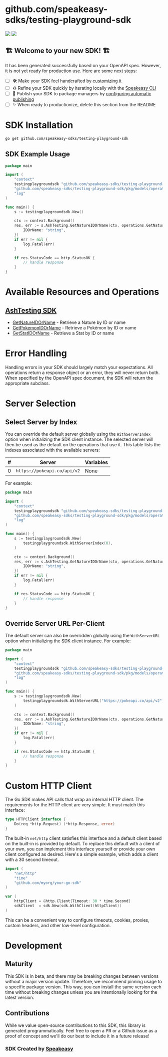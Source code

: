 # github.com/speakeasy-sdks/testing-playground-sdk

<div align="left">
    <a href="https://speakeasyapi.dev/"><img src="https://custom-icon-badges.demolab.com/badge/-Built%20By%20Speakeasy-212015?style=for-the-badge&logoColor=FBE331&logo=speakeasy&labelColor=545454" /></a>
    <a href="https://github.com/speakeasy-sdks/testing-playground-sdk.git/actions"><img src="https://img.shields.io/github/actions/workflow/status/speakeasy-sdks/testing-playground-sdk/speakeasy_sdk_generation.yml?style=for-the-badge" /></a>
    
</div>


## 🏗 **Welcome to your new SDK!** 🏗

It has been generated successfully based on your OpenAPI spec. However, it is not yet ready for production use. Here are some next steps:
- [ ] 🛠 Make your SDK feel handcrafted by [customizing it](https://www.speakeasyapi.dev/docs/customize-sdks)
- [ ] ♻️ Refine your SDK quickly by iterating locally with the [Speakeasy CLI](https://github.com/speakeasy-api/speakeasy)
- [ ] 🎁 Publish your SDK to package managers by [configuring automatic publishing](https://www.speakeasyapi.dev/docs/productionize-sdks/publish-sdks)
- [ ] ✨ When ready to productionize, delete this section from the README
<!-- Start SDK Installation -->
# SDK Installation

```bash
go get github.com/speakeasy-sdks/testing-playground-sdk
```
<!-- End SDK Installation -->

## SDK Example Usage
<!-- Start SDK Example Usage -->


```go
package main

import (
	"context"
	testingplaygroundsdk "github.com/speakeasy-sdks/testing-playground-sdk"
	"github.com/speakeasy-sdks/testing-playground-sdk/pkg/models/operations"
	"log"
)

func main() {
	s := testingplaygroundsdk.New()

	ctx := context.Background()
	res, err := s.AshTesting.GetNatureIDOrName(ctx, operations.GetNatureIDOrNameRequest{
		IDOrName: "string",
	})
	if err != nil {
		log.Fatal(err)
	}

	if res.StatusCode == http.StatusOK {
		// handle response
	}
}

```
<!-- End SDK Example Usage -->

<!-- Start SDK Available Operations -->
# Available Resources and Operations

## [AshTesting SDK](docs/sdks/ashtesting/README.md)

* [GetNatureIDOrName](docs/sdks/ashtesting/README.md#getnatureidorname) - Retrieve a Nature by ID or name
* [GetPokemonIDOrName](docs/sdks/ashtesting/README.md#getpokemonidorname) - Retrieve a Pokémon by ID or name
* [GetStatIDOrName](docs/sdks/ashtesting/README.md#getstatidorname) - Retrieve a Stat by ID or name
<!-- End SDK Available Operations -->

<!-- Start Dev Containers -->



<!-- End Dev Containers -->

<!-- Start Error Handling -->
# Error Handling

Handling errors in your SDK should largely match your expectations.  All operations return a response object or an error, they will never return both.  When specified by the OpenAPI spec document, the SDK will return the appropriate subclass.


<!-- End Error Handling -->

<!-- Start Server Selection -->
# Server Selection

## Select Server by Index

You can override the default server globally using the `WithServerIndex` option when initializing the SDK client instance. The selected server will then be used as the default on the operations that use it. This table lists the indexes associated with the available servers:

| # | Server | Variables |
| - | ------ | --------- |
| 0 | `https://pokeapi.co/api/v2` | None |

For example:


```go
package main

import (
	"context"
	testingplaygroundsdk "github.com/speakeasy-sdks/testing-playground-sdk"
	"github.com/speakeasy-sdks/testing-playground-sdk/pkg/models/operations"
	"log"
)

func main() {
	s := testingplaygroundsdk.New(
		testingplaygroundsdk.WithServerIndex(0),
	)

	ctx := context.Background()
	res, err := s.AshTesting.GetNatureIDOrName(ctx, operations.GetNatureIDOrNameRequest{
		IDOrName: "string",
	})
	if err != nil {
		log.Fatal(err)
	}

	if res.StatusCode == http.StatusOK {
		// handle response
	}
}

```


## Override Server URL Per-Client

The default server can also be overridden globally using the `WithServerURL` option when initializing the SDK client instance. For example:


```go
package main

import (
	"context"
	testingplaygroundsdk "github.com/speakeasy-sdks/testing-playground-sdk"
	"github.com/speakeasy-sdks/testing-playground-sdk/pkg/models/operations"
	"log"
)

func main() {
	s := testingplaygroundsdk.New(
		testingplaygroundsdk.WithServerURL("https://pokeapi.co/api/v2"),
	)

	ctx := context.Background()
	res, err := s.AshTesting.GetNatureIDOrName(ctx, operations.GetNatureIDOrNameRequest{
		IDOrName: "string",
	})
	if err != nil {
		log.Fatal(err)
	}

	if res.StatusCode == http.StatusOK {
		// handle response
	}
}

```
<!-- End Server Selection -->

<!-- Start Custom HTTP Client -->
# Custom HTTP Client

The Go SDK makes API calls that wrap an internal HTTP client. The requirements for the HTTP client are very simple. It must match this interface:

```go
type HTTPClient interface {
	Do(req *http.Request) (*http.Response, error)
}
```

The built-in `net/http` client satisfies this interface and a default client based on the built-in is provided by default. To replace this default with a client of your own, you can implement this interface yourself or provide your own client configured as desired. Here's a simple example, which adds a client with a 30 second timeout.

```go
import (
	"net/http"
	"time"
	"github.com/myorg/your-go-sdk"
)

var (
	httpClient = &http.Client{Timeout: 30 * time.Second}
	sdkClient  = sdk.New(sdk.WithClient(httpClient))
)
```

This can be a convenient way to configure timeouts, cookies, proxies, custom headers, and other low-level configuration.
<!-- End Custom HTTP Client -->

<!-- Start Go Types -->

<!-- End Go Types -->

<!-- Placeholder for Future Speakeasy SDK Sections -->

# Development

## Maturity

This SDK is in beta, and there may be breaking changes between versions without a major version update. Therefore, we recommend pinning usage
to a specific package version. This way, you can install the same version each time without breaking changes unless you are intentionally
looking for the latest version.

## Contributions

While we value open-source contributions to this SDK, this library is generated programmatically.
Feel free to open a PR or a Github issue as a proof of concept and we'll do our best to include it in a future release!

### SDK Created by [Speakeasy](https://docs.speakeasyapi.dev/docs/using-speakeasy/client-sdks)
